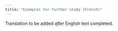```yaml
---
title: "Examples for further study (French)"
---
```

Translation to be added _after_ English text completed.
